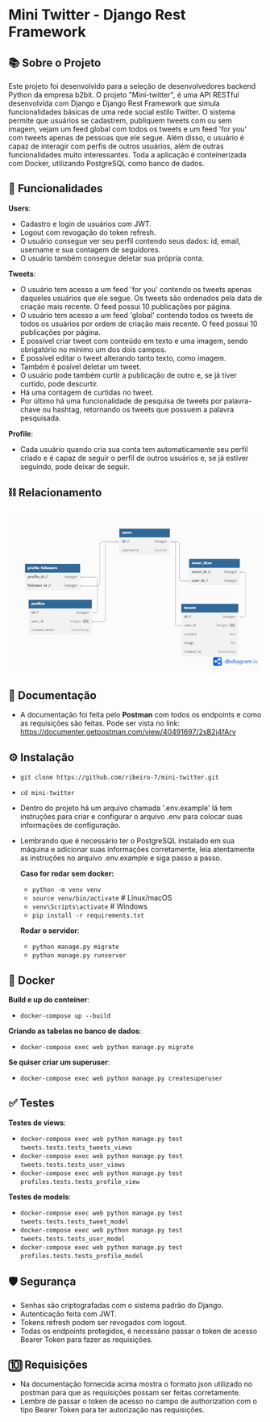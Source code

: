 # Mini Twitter - Django Rest Framework

## 📚 Sobre o Projeto
Este projeto foi desenvolvido para a seleção de desenvolvedores backend Python da empresa b2bit. O projeto "Mini-twitter", é uma API RESTful desenvolvida com Django e Django Rest Framework que simula funcionalidades básicas de uma rede social estilo Twitter. O sistema permite que usuários se cadastrem, publiquem tweets com ou sem imagem, vejam um feed global com todos os tweets e um feed 'for you' com tweets apenas de pessoas que ele segue. Além disso, o usuário é capaz de interagir com perfis de outros usuários, além de outras funcionalidades muito interessantes. Toda a aplicação é conteinerizada com Docker, utilizando PostgreSQL como banco de dados.

## 🚀 Funcionalidades

**Users**:
  - Cadastro e login de usuários com JWT.
  - Logout com revogação do token refresh.
  - O usuário consegue ver seu perfil contendo seus dados: id, email, username e sua contagem de seguidores.
  - O usuário também consegue deletar sua própria conta.
  
**Tweets**:
  - O usuário tem acesso a um feed 'for you' contendo os tweets apenas daqueles usuários que ele segue. Os tweets são ordenados pela data de criação mais recente. O feed possui 10 publicações por página.
  - O usuário tem acesso a um feed 'global' contendo todos os tweets de todos os usuários por ordem de criação mais recente. O feed possui 10 publicações por página.
  - É possível criar tweet com conteúdo em texto e uma imagem, sendo obrigatório no mínimo um dos dois campos.
  - É possível editar o tweet alterando tanto texto, como imagem.
  - Também é posível deletar um tweet.
  - O usuário pode também curtir a publicação de outro e, se já tiver curtido, pode descurtir.
  - Há uma contagem de curtidas no tweet.
  - Por último há uma funcionalidade de pesquisa de tweets por palavra-chave ou hashtag, retornando os tweets que possuem a palavra pesquisada.

**Profile**:
  - Cada usuário quando cria sua conta tem automaticamente seu perfil criado e é capaz de seguir o perfil de outros usuários e, se já estiver seguindo, pode deixar de seguir.

## ⛓️ Relacionamento
![Diagrama do banco de dados](diagrama/diagrama.png)


## 📄 Documentação
  - A documentação foi feita pelo **Postman** com todos os endpoints e como as requisições são feitas. Pode ser vista no link:
  https://documenter.getpostman.com/view/40491697/2sB2j4fArv

## ⚙️ Instalação
  - `git clone https://github.com/ribeiro-7/mini-twitter.git`
  - `cd mini-twitter`
  - Dentro do projeto há um arquivo chamada '.env.example' lá tem instruções para criar e configurar o arquivo .env para colocar suas informações de configuração.
  - Lembrando que é necessário ter o PostgreSQL instalado em sua máquina e adicionar suas informações corretamente, leia atentamente as instruções no arquivo .env.example e siga passo a passo.

    **Caso for rodar sem docker:**
      - `python -m venv venv`
      - `source venv/bin/activate`  # Linux/macOS
      - `venv\Scripts\activate`     # Windows
      - `pip install -r requirements.txt`
   
    **Rodar o servidor**:
      - `python manage.py migrate`
      - `python manage.py runserver`

## 🐳 Docker

  **Build e up do conteiner**:
  - `docker-compose up --build`
    
  **Criando as tabelas no banco de dados**:
  - `docker-compose exec web python manage.py migrate`
    
  **Se quiser criar um superuser**:
  - `docker-compose exec web python manage.py createsuperuser`

## ✅ Testes

  **Testes de views**:
  - `docker-compose exec web python manage.py test tweets.tests.tests_tweets_views`
  - `docker-compose exec web python manage.py test tweets.tests.tests_user_views`
  - `docker-compose exec web python manage.py test profiles.tests.tests_profile_view`
    
  **Testes de models**:
  - `docker-compose exec web python manage.py test tweets.tests.tests_tweet_model`
  - `docker-compose exec web python manage.py test tweets.tests.tests_user_model`
  - `docker-compose exec web python manage.py test profiles.tests.tests_profile_model`

## 🛡️ Segurança
  - Senhas são criptografadas com o sistema padrão do Django.
  - Autenticação feita com JWT.
  - Tokens refresh podem ser revogados com logout.
  - Todas os endpoints protegidos, é necessário passar o token de acesso Bearer Token para fazer as requisições.

## 🔟 Requisições
  - Na documentação fornecida acima mostra o formato json utilizado no postman para que as requisições possam ser feitas corretamente.
  - Lembre de passar o token de acesso no campo de authorization com o tipo Bearer Token para ter autorização nas requisições.

